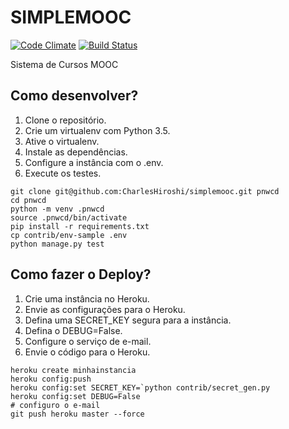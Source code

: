 # SIMPLEMOOC

[![Code Climate](https://codeclimate.com/repos/56889acfc0992f10b1006986/badges/70bbfee7043f1b36483a/gpa.svg)](https://codeclimate.com/repos/56889acfc0992f10b1006986/feed)
[![Build Status](https://travis-ci.org/CharlesHiroshi/simplemooc.svg?branch=master)](https://travis-ci.org/CharlesHiroshi/simplemooc)


Sistema de Cursos MOOC


## Como desenvolver?

1. Clone o repositório.
2. Crie um virtualenv com Python 3.5.
3. Ative o virtualenv.
4. Instale as dependências.
5. Configure a instância com o .env.
6. Execute os testes.

```console
git clone git@github.com:CharlesHiroshi/simplemooc.git pnwcd
cd pnwcd
python -m venv .pnwcd
source .pnwcd/bin/activate
pip install -r requirements.txt
cp contrib/env-sample .env
python manage.py test
```


## Como fazer o Deploy?

1. Crie uma instância no Heroku.
2. Envie as configurações para o Heroku.
3. Defina uma SECRET_KEY segura para a instância.
4. Defina o DEBUG=False.
5. Configure o serviço de e-mail.
6. Envie o código para o Heroku.

```console
heroku create minhainstancia
heroku config:push
heroku config:set SECRET_KEY=`python contrib/secret_gen.py
heroku config:set DEBUG=False
# configuro o e-mail
git push heroku master --force
```
